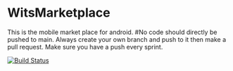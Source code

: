 # WitsMarketplace
This is the mobile market place for android.
#No code should directly be pushed to main.
Always create your own branch and push to it then make a pull request.
Make sure you have a push every sprint.

[![Build Status](https://app.travis-ci.com/Legend-45/WitsMarketplace.svg?token=sy4DCsDpg9SPziKCiXUj&branch=main)](https://app.travis-ci.com/Legend-45/WitsMarketplace)
